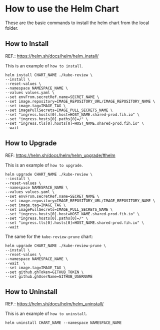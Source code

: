 # How to use the Helm Chart

These are the basic commands to install the helm chart from the local folder.

## How to Install

REF.: https://helm.sh/docs/helm/helm_install/

This is an example of `how to install`.

```
helm install CHART_NAME ./kube-review \
--install \
--reset-values \
--namespace NAMESPACE_NAME \
--values values.yaml \
--set envFrom.secretRef.name=SECRET_NAME \
--set image.repository=IMAGE_REPOSITORY_URL/IMAGE_REPOSITORY_NAME \
--set image.tag=IMAGE_TAG \
--set imagePullSecrets=IMAGE_PULL_SECRETS_NAME \
--set "ingress.hosts[0].host=HOST_NAME.shared-prod.fih.io" \
--set "ingress.hosts[0].paths[0]=/" \
--set "ingress.tls[0].hosts[0]=HOST_NAME.shared-prod.fih.io" \
--wait
```

## How to Upgrade

REF: https://helm.sh/docs/helm/helm_upgrade/#helm

This is an example of `how to upgrade`.

```
helm upgrade CHART_NAME ./kube-review \
--install \
--reset-values \
--namespace NAMESPACE_NAME \
--values values.yaml \
--set envFrom.secretRef.name=SECRET_NAME \
--set image.repository=IMAGE_REPOSITORY_URL/IMAGE_REPOSITORY_NAME \
--set image.tag=IMAGE_TAG \
--set imagePullSecrets=IMAGE_PULL_SECRETS_NAME \
--set "ingress.hosts[0].host=HOST_NAME.shared-prod.fih.io" \
--set "ingress.hosts[0].paths[0]=/" \
--set "ingress.tls[0].hosts[0]=HOST_NAME.shared-prod.fih.io" \
--wait
```

The same for the `kube-review-prune` chart:

```
helm upgrade CHART_NAME ./kube-review-prune \
--install \
--reset-values \
--namespace NAMESPACE_NAME \
--wait  \
--set image.tag=IMAGE_TAG \
--set github.ghToken=GITHUB_TOKEN \
--set github.ghUserName=GITHUB_USERNAME
```

## How to Uninstall

REF.: https://helm.sh/docs/helm/helm_uninstall/

This is an example of `how to uninstall`.

`helm uninstall CHART_NAME --namespace NAMESPACE_NAME`
